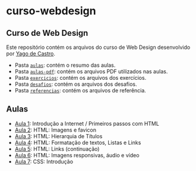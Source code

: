 # curso-webdesign

## Curso de Web Design

Este repositório contém os arquivos do curso de Web Design desenvolvido por 
[Yago de Castro](https://github.com/yagodecastro/).

- Pasta [`aulas`](./aulas): contém o resumo das aulas.
- Pasta [`aulas-pdf`](./referencias/curso-html-css-gustavo-guanabara/aulas-pdf/): contém os arquivos PDF utilizados nas aulas.
- Pasta [`exercicios`](./exercicios): contém os arquivos dos exercícios.
- Pasta [`desafios`](./desafios): contém os arquivos dos desafios.
- Pasta [`referencias`](./referencias): contém os arquivos de referência. 

## Aulas

- [Aula 1](./aulas/aula-001.md): Introdução a Internet / Primeiros passos com HTML
- [Aula 2](./aulas/aula-002.md): HTML: Imagens e favicon
- [Aula 3](./aulas/aula-003.md): HTML: Hierarquia de Títulos
- [Aula 4](./aulas/aula-004.md): HTML: Formatação de textos, Listas e Links
- [Aula 5](./aulas/aula-005.md): HTML: Links (continuação)
- [Aula 6](./aulas/aula-006.md): HTML: Imagens responsivas, áudio e vídeo
- [Aula 7](./aulas/aula-007.md): CSS: Introdução